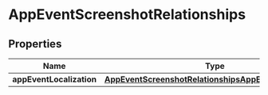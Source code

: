

# AppEventScreenshotRelationships


## Properties

| Name | Type | Description | Notes |
|------------ | ------------- | ------------- | -------------|
|**appEventLocalization** | [**AppEventScreenshotRelationshipsAppEventLocalization**](AppEventScreenshotRelationshipsAppEventLocalization.md) |  |  [optional] |



